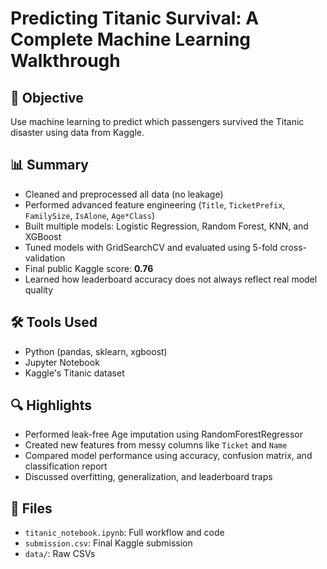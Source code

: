 # Predicting Titanic Survival: A Complete Machine Learning Walkthrough

## 🧠 Objective
Use machine learning to predict which passengers survived the Titanic disaster using data from Kaggle.

## 📊 Summary
- Cleaned and preprocessed all data (no leakage)
- Performed advanced feature engineering (`Title`, `TicketPrefix`, `FamilySize`, `IsAlone`, `Age*Class`)
- Built multiple models: Logistic Regression, Random Forest, KNN, and XGBoost
- Tuned models with GridSearchCV and evaluated using 5-fold cross-validation
- Final public Kaggle score: **0.76**
- Learned how leaderboard accuracy does not always reflect real model quality

## 🛠 Tools Used
- Python (pandas, sklearn, xgboost)
- Jupyter Notebook
- Kaggle's Titanic dataset

## 🔍 Highlights
- Performed leak-free Age imputation using RandomForestRegressor
- Created new features from messy columns like `Ticket` and `Name`
- Compared model performance using accuracy, confusion matrix, and classification report
- Discussed overfitting, generalization, and leaderboard traps

## 📁 Files
- `titanic_notebook.ipynb`: Full workflow and code
- `submission.csv`: Final Kaggle submission
- `data/`: Raw CSVs
